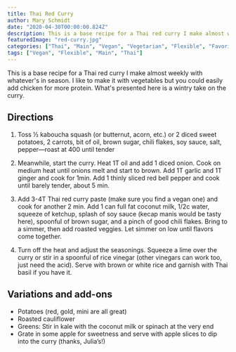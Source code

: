 ```yaml
---
title: Thai Red Curry
author: Mary Schmidt
date: "2020-04-30T00:00:00.824Z"
description: This is a base recipe for a Thai red curry I make almost weekly with whatever's in season. I like to make it with vegetables but you could easily add chicken for more protein. What's presented here is a wintry take on the curry.
featuredImage: "red-curry.jpg"
categories: ["Thai", "Main", "Vegan", "Vegetarian", "Flexible", "Favorites"]
tags: ["Vegan", "Flexible", "Main", "Thai"]
---
```


This is a base recipe for a Thai red curry I make almost weekly with whatever's in season. I like to make it with vegetables but you could easily add chicken for more protein. What's presented here is a wintry take on the curry.

## Directions

1. Toss ½ kaboucha squash (or butternut, acorn, etc.) or 2 diced sweet potatoes, 2 carrots, bit of oil, brown sugar, chili flakes, soy sauce, salt, pepper—roast at 400 until tender

2. Meanwhile, start the curry. Heat 1T oil and add 1 diced onion. Cook on medium heat until onions melt and start to brown. Add 1T garlic and 1T ginger and cook for 1min. Add 1 thinly sliced red bell pepper and cook until barely tender, about 5 min.

3. Add 3-4T Thai red curry paste (make sure you find a vegan one) and cook for another 2 min. Add 1 can full fat coconut milk, 1/2c water, squeeze of ketchup, splash of soy sauce (kecap manis would be tasty here), spoonful of brown sugar, and a pinch of good chili flakes. Bring to a simmer, then add roasted veggies. Let simmer on low until flavors come together.

4. Turn off the heat and adjust the seasonings. Squeeze a lime over the curry or stir in a spoonful of rice vinegar (other vinegars can work too, just need the acid). Serve with brown or white rice and garnish with Thai basil if you have it.

## Variations and add-ons

- Potatoes (red, gold, mini are all great)
- Roasted cauliflower 
- Greens: Stir in kale with the coconut milk or spinach at the very end
- Grate in some apple for sweetness and serve with apple slices to dip into the curry (thanks, Julia’s!)
